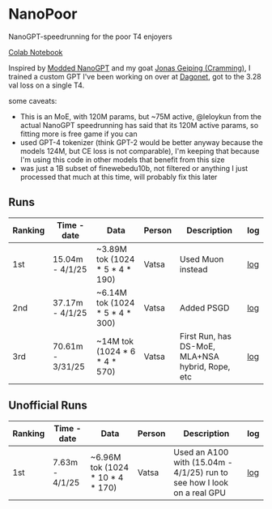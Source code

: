 # NanoPoor
NanoGPT-speedrunning for the poor T4 enjoyers

[Colab Notebook](https://colab.research.google.com/drive/1x87U-mCZCt7Kwc5-HGPOR1NVCOYAN1dr?usp=sharing) 

Inspired by [Modded NanoGPT](https://github.com/KellerJordan/modded-nanogpt) and my goat [Jonas Geiping (Cramming)](https://arxiv.org/pdf/2212.14034), I trained a custom GPT I've been working on over at [Dagonet](https://github.com/BambooML/Dagonet), got to the 3.28 val loss on a single T4.

some caveats:
 - This is an MoE, with 120M params, but ~75M active, @leloykun from the actual NanoGPT speedrunning has said that its 120M active params, so fitting more is free game if you can
 - used GPT-4 tokenizer (think GPT-2 would be better anyway because the models 124M, but CE loss is not comparable), I'm keeping that because I'm using this code in other models that benefit from this size
 - was just a 1B subset of finewebedu10b, not filtered or anything I just processed that much at this time, will probably fix this later

## Runs

| Ranking  | Time - date | Data | Person | Description | log |
| -------- | ----------- | ---- | ------ | ----------- | --- |
| 1st      | 15.04m - 4/1/25 | ~3.89M tok (1024 * 5 * 4 * 190) | Vatsa  | Used Muon instead | [log](https://github.com/VatsaDev/NanoPoor/blob/main/logs/Muon_run.txt) |
| 2nd      | 37.17m - 4/1/25 | ~6.14M tok (1024 * 5 * 4 * 300) | Vatsa  | Added PSGD | [log](https://github.com/VatsaDev/NanoPoor/blob/main/logs/GPT4-tok-run.txt) |
| 3rd      | 70.61m - 3/31/25 | ~14M tok (1024 * 6 * 4 * 570) | Vatsa  | First Run, has DS-MoE, MLA+NSA hybrid, Rope, etc | [log](https://github.com/VatsaDev/NanoPoor/blob/main/logs/PSGD_run.txt) |

## Unofficial Runs

| Ranking  | Time - date | Data | Person | Description | log |
| -------- | ----------- | ---- | ------ | ----------- | --- |
| 1st      | 7.63m - 4/1/25 | ~6.96M tok (1024 * 10 * 4 * 170) | Vatsa  | Used an A100 with (15.04m - 4/1/25) run to see how I look on a real GPU | [log](https://github.com/VatsaDev/NanoPoor/blob/main/logs/Muon_run.txt) |
